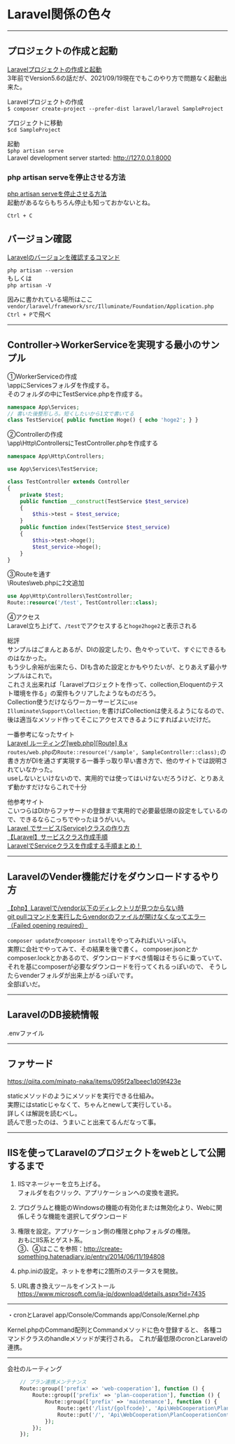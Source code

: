 # Laravel関係の色々

---

## プロジェクトの作成と起動

[Laravelプロジェクトの作成と起動](https://qiita.com/rokumura7/items/ae9b89a6244d4b392bf9)  
3年前でVersion5.6の話だが、2021/09/19現在でもこのやり方で問題なく起動出来た。  

Laravelプロジェクトの作成  
`$ composer create-project --prefer-dist laravel/laravel SampleProject`  

プロジェクトに移動  
`$cd SampleProject`  

起動  
`$php artisan serve`  
Laravel development server started: <http://127.0.0.1:8000>

### php artisan serveを停止させる方法

[php artisan serveを停止させる方法](https://qiita.com/janet_parker/items/9bac1173b33175cc54df)  
起動があるならもちろん停止も知っておかないとね。  

`Ctrl + C`  

## バージョン確認

[Laravelのバージョンを確認するコマンド](https://qiita.com/shosho/items/a7ea8198f8923b08e1dd)  

`php artisan --version`  
もしくは  
`php artisan -V`  

因みに書かれている場所はここ  
`vendor/laravel/framework/src/Illuminate/Foundation/Application.php`  
`Ctrl + P`で飛べ  

---

## Controller→WorkerServiceを実現する最小のサンプル

①WorkerServiceの作成  
\appにServicesフォルダを作成する。  
そのフォルダの中にTestService.phpを作成する。  

``` php : TestService.php
namespace App\Services;
// 書いた後整形しろ。短くしたいから1文で書いてる
class TestService{ public function Hoge() { echo 'hoge2'; } }
```

②Controllerの作成  
\app\Http\ControllersにTestController.phpを作成する  

``` php : TestController.php
namespace App\Http\Controllers;

use App\Services\TestService;

class TestController extends Controller
{
    private $test;
    public function __construct(TestService $test_service)
    {
        $this->test = $test_service;
    }
    public function index(TestService $test_service)
    {
        $this->test->hoge();
        $test_service->hoge();
    }
}
```

③Routeを通す  
\Routes\web.phpに2文追加  

``` php : web.php
use App\Http\Controllers\TestController;
Route::resource('/test', TestController::class);
```

④アクセス  
Laravel立ち上げて、`/test`でアクセスすると`hoge2hoge2`と表示される  

総評  
サンプルはごまんとあるが、DIの設定したり、色々やっていて、すぐにできるものはなかった。  
もう少し余裕が出来たら、DIも含めた設定とかもやりたいが、とりあえず最小サンプルはこれで。  
これさえ出来れば「Laravelプロジェクトを作って、collection,Eloquentのテスト環境を作る」の案件もクリアしたようなものだろう。  
Collection使うだけならワーカーサービスに`use Illuminate\Support\Collection;`を書けばCollectionは使えるようになるので、後は適当なメソッド作ってそこにアクセスできるようにすればよいだけだ。  

一番参考になったサイト  
[Laravel ルーティング[web.php][Route] 8.x](https://noumenon-th.net/programming/2019/09/25/route/)  
`routes/web.php`の`Route::resource('/sample', SampleController::class);`の書き方がDIを通さず実現する一番手っ取り早い書き方で、他のサイトでは説明されていなかった。  
useしないといけないので、実用的では使ってはいけないだろうけど、とりあえず動かすだけならこれで十分  

他参考サイト  
こいつらはDIからファサードの登録まで実用的で必要最低限の設定をしているので、できるならこっちでやったほうがいい。  
[Laravel でサービス(Service)クラスの作り方](https://qiita.com/ntm718/items/14751e6d52b4bebde810)  
[【Laravel】サービスクラス作成手順](https://daiki-sekiguchi.com/2018/08/31/laravel-how-to-make-service-class/)  
[LaravelでServiceクラスを作成する手順まとめ！](https://himakuro.com/laravel-service-class-guide)  

---

## LaravelのVender機能だけをダウンロードするやり方

[【php】Laravelで/vendor以下のディレクトリが見つからない時](https://mokabuu.com/it/php/%E3%80%90php%E3%80%91laravel%E3%81%A7-vendor%E4%BB%A5%E4%B8%8B%E3%81%AE%E3%83%87%E3%82%A3%E3%83%AC%E3%82%AF%E3%83%88%E3%83%AA%E3%81%8C%E8%A6%8B%E3%81%A4%E3%81%8B%E3%82%89%E3%81%AA%E3%81%84%E6%99%82)  
[git pullコマンドを実行したらvendorのファイルが開けなくなってエラー（Failed opening required）](https://laraweb.net/practice/7129/)  

`composer update`か`composer install`をやってみればいいっぽい。  
実際に会社でやってみて、その結果を後で書く。
composer.jsonとかcomposer.lockとかあるので、ダウンロードすべき情報はそちらに乗っていて、それを基にcomposerが必要なダウンロードを行ってくれるっぽいので、
そうしたらvenderフォルダが出来上がるっぽいです。  
全部ぽいだ。  

---

## LaravelのDB接続情報

.envファイル

---

## ファサード

<https://qiita.com/minato-naka/items/095f2a1beec1d09f423e>  

staticメソッドのようにメソッドを実行できる仕組み。  
実際にはstaticじゃなくて、ちゃんとnewして実行している。  
詳しくは解説を読むべし。  
読んで思ったのは、うまいこと出来てるんだなって事。  

---

## IISを使ってLaravelのプロジェクトをwebとして公開するまで

1. IISマネージャーを立ち上げる。  
   フォルダを右クリック、アプリケーションへの変換を選択。  

2. プログラムと機能のWindowsの機能の有効化または無効化より、Webに関係しそうな機能を選択してダウンロード  

3. 権限を設定。アプリケーション側の権限とphpフォルダの権限。  
   おもにIIS系とゲスト系。  
   ③、④はここを参照：<http://create-something.hatenadiary.jp/entry/2014/06/11/194808>  

4. php.iniの設定。ネットを参考に2箇所のステータスを開放。  

5. URL書き換えツールをインストール  
   <https://www.microsoft.com/ja-jp/download/details.aspx?id=7435>  

---

・cronとLaravel
app/Console/Commands
app/Console/Kernel.php

Kernel.phpのCommand配列とCommandメソッドに色々登録すると、
各種コマンドクラスのhandleメソッドが実行される。
これが最低限のcronとLaravelの連携。

---

会社のルーティング

``` PHP
    // プラン連携メンテナンス
    Route::group(['prefix' => 'web-cooperation'], function () {
        Route::group(['prefix' => 'plan-cooperation'], function () {
            Route::group(['prefix' => 'maintenance'], function () {
                Route::get('/list/{golfcode}', 'Api\WebCooperation\PlanCooperationController@getMaintenanceList');
                Route::put('/', 'Api\WebCooperation\PlanCooperationController@maintenancePlan');
            });
        });
    });
```
